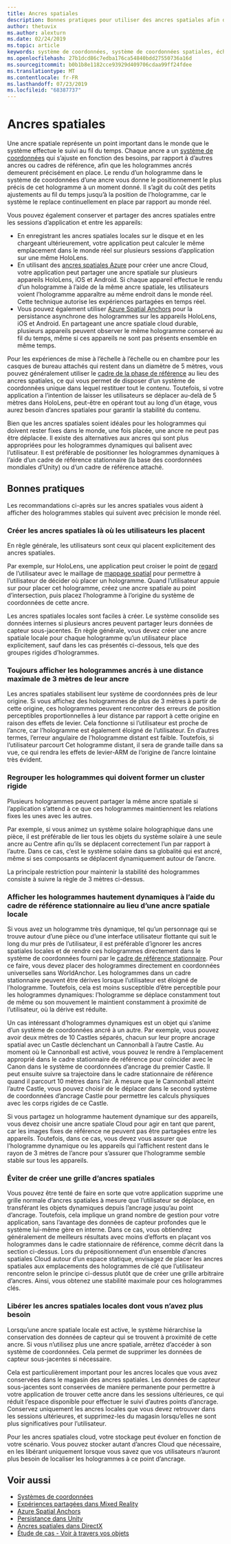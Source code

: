 ```yaml
---
title: Ancres spatiales
description: Bonnes pratiques pour utiliser des ancres spatiales afin d’afficher des hologrammes stables.
author: thetuvix
ms.author: alexturn
ms.date: 02/24/2019
ms.topic: article
keywords: système de coordonnées, système de coordonnées spatiales, échelle mondiale, monde, échelle, position, orientation, ancre, ancre spatiale, verrouillage au monde, verrouillé au monde, partage
ms.openlocfilehash: 27b1dcd86c7edba176ca54840bdd27550736a16d
ms.sourcegitcommit: b0b1b8e1182cce93929d409706cdaa99ff24fdee
ms.translationtype: MT
ms.contentlocale: fr-FR
ms.lasthandoff: 07/23/2019
ms.locfileid: "68387737"
---
```

# <a name="spatial-anchors"></a>Ancres spatiales

Une ancre spatiale représente un point important dans le monde que le système effectue le suivi au fil du temps. Chaque ancre a un [système de coordonnées](coordinate-systems.md) qui s’ajuste en fonction des besoins, par rapport à d’autres ancres ou cadres de référence, afin que les hologrammes ancrés demeurent précisément en place.  Le rendu d’un hologramme dans le système de coordonnées d’une ancre vous donne le positionnement le plus précis de cet hologramme à un moment donné. Il s’agit du coût des petits ajustements au fil du temps jusqu’à la position de l’hologramme, car le système le replace continuellement en place par rapport au monde réel.

Vous pouvez également conserver et partager des ancres spatiales entre les sessions d’application et entre les appareils:
* En enregistrant les ancres spatiales locales sur le disque et en les chargeant ultérieurement, votre application peut calculer le même emplacement dans le monde réel sur plusieurs sessions d’application sur une même HoloLens.
* En utilisant des <a href="https://docs.microsoft.com/azure/spatial-anchors/overview" target="_blank">ancres spatiales Azure</a> pour créer une ancre Cloud, votre application peut partager une ancre spatiale sur plusieurs appareils HoloLens, iOS et Android. Si chaque appareil effectue le rendu d’un hologramme à l’aide de la même ancre spatiale, les utilisateurs voient l’hologramme apparaître au même endroit dans le monde réel. Cette technique autorise les expériences partagées en temps réel.
* Vous pouvez également utiliser <a href="https://docs.microsoft.com/azure/spatial-anchors/overview" target="_blank">Azure Spatial Anchors</a> pour la persistance asynchrone des hologrammes sur les appareils HoloLens, iOS et Android. En partageant une ancre spatiale cloud durable, plusieurs appareils peuvent observer le même hologramme conservé au fil du temps, même si ces appareils ne sont pas présents ensemble en même temps.

Pour les expériences de mise à l’échelle à l’échelle ou en chambre pour les casques de bureau attachés qui restent dans un diamètre de 5 mètres, vous pouvez généralement utiliser le [cadre de la phase de référence](coordinate-systems.md#stage-frame-of-reference) au lieu des ancres spatiales, ce qui vous permet de disposer d’un système de coordonnées unique dans lequel restituer tout le contenu. Toutefois, si votre application a l’intention de laisser les utilisateurs se déplacer au-delà de 5 mètres dans HoloLens, peut-être en opérant tout au long d’un étage, vous aurez besoin d’ancres spatiales pour garantir la stabilité du contenu.

Bien que les ancres spatiales soient idéales pour les hologrammes qui doivent rester fixes dans le monde, une fois placée, une ancre ne peut pas être déplacée. Il existe des alternatives aux ancres qui sont plus appropriées pour les hologrammes dynamiques qui balisent avec l’utilisateur. Il est préférable de positionner les hologrammes dynamiques à l’aide d’un cadre de référence stationnaire (la base des coordonnées mondiales d’Unity) ou d’un cadre de référence attaché.

## <a name="best-practices"></a>Bonnes pratiques

Les recommandations ci-après sur les ancres spatiales vous aident à afficher des hologrammes stables qui suivent avec précision le monde réel.

### <a name="create-spatial-anchors-where-users-place-them"></a>Créer les ancres spatiales là où les utilisateurs les placent

En règle générale, les utilisateurs sont ceux qui placent explicitement des ancres spatiales.

Par exemple, sur HoloLens, une application peut croiser le point de [regard](gaze.md) de l’utilisateur avec le maillage de [mappage spatial](spatial-mapping.md) pour permettre à l’utilisateur de décider où placer un hologramme. Quand l’utilisateur appuie sur pour placer cet hologramme, créez une ancre spatiale au point d’intersection, puis placez l’hologramme à l’origine du système de coordonnées de cette ancre.

Les ancres spatiales locales sont faciles à créer. Le système consolide ses données internes si plusieurs ancres peuvent partager leurs données de capteur sous-jacentes. En règle générale, vous devez créer une ancre spatiale locale pour chaque hologramme qu’un utilisateur place explicitement, sauf dans les cas présentés ci-dessous, tels que des groupes rigides d’hologrammes.

### <a name="always-render-anchored-holograms-within-3-meters-of-their-anchor"></a>Toujours afficher les hologrammes ancrés à une distance maximale de 3 mètres de leur ancre

Les ancres spatiales stabilisent leur système de coordonnées près de leur origine. Si vous affichez des hologrammes de plus de 3 mètres à partir de cette origine, ces hologrammes peuvent rencontrer des erreurs de position perceptibles proportionnelles à leur distance par rapport à cette origine en raison des effets de levier. Cela fonctionne si l’utilisateur est proche de l’ancre, car l’hologramme est également éloigné de l’utilisateur. En d’autres termes, l’erreur angulaire de l’hologramme distant est faible. Toutefois, si l’utilisateur parcourt Cet hologramme distant, il sera de grande taille dans sa vue, ce qui rendra les effets de levier-ARM de l’origine de l’ancre lointaine très évident.

### <a name="group-holograms-that-should-form-a-rigid-cluster"></a>Regrouper les hologrammes qui doivent former un cluster rigide

Plusieurs hologrammes peuvent partager la même ancre spatiale si l’application s’attend à ce que ces hologrammes maintiennent les relations fixes les unes avec les autres.

Par exemple, si vous animez un système solaire holographique dans une pièce, il est préférable de lier tous les objets du système solaire à une seule ancre au Centre afin qu’ils se déplacent correctement l’un par rapport à l’autre. Dans ce cas, c’est le système solaire dans sa globalité qui est ancré, même si ses composants se déplacent dynamiquement autour de l’ancre.

La principale restriction pour maintenir la stabilité des hologrammes consiste à suivre la règle de 3 mètres ci-dessus.

### <a name="render-highly-dynamic-holograms-using-the-stationary-frame-of-reference-instead-of-a-local-spatial-anchor"></a>Afficher les hologrammes hautement dynamiques à l’aide du cadre de référence stationnaire au lieu d’une ancre spatiale locale

Si vous avez un hologramme très dynamique, tel qu’un personnage qui se trouve autour d’une pièce ou d’une interface utilisateur flottante qui suit le long du mur près de l’utilisateur, il est préférable d’ignorer les ancres spatiales locales et de rendre ces hologrammes directement dans le système de coordonnées fourni par le [ cadre de référence stationnaire](coordinate-systems.md#stationary-frame-of-reference). Pour ce faire, vous devez placer des hologrammes directement en coordonnées universelles sans WorldAnchor. Les hologrammes dans un cadre stationnaire peuvent être dérives lorsque l’utilisateur est éloigné de l’hologramme. Toutefois, cela est moins susceptible d’être perceptible pour les hologrammes dynamiques: l’hologramme se déplace constamment tout de même ou son mouvement le maintient constamment à proximité de l’utilisateur, où la dérive est réduite.

Un cas intéressant d’hologrammes dynamiques est un objet qui s’anime d’un système de coordonnées ancré à un autre. Par exemple, vous pouvez avoir deux mètres de 10 Castles séparés, chacun sur leur propre ancrage spatial avec un Castle déclenchant un Cannonball à l’autre Castle. Au moment où le Cannonball est activé, vous pouvez le rendre à l’emplacement approprié dans le cadre stationnaire de référence pour coïncider avec le Canon dans le système de coordonnées d’ancrage du premier Castle. Il peut ensuite suivre sa trajectoire dans le cadre stationnaire de référence quand il parcourt 10 mètres dans l’air. À mesure que le Cannonball atteint l’autre Castle, vous pouvez choisir de le déplacer dans le second système de coordonnées d’ancrage Castle pour permettre les calculs physiques avec les corps rigides de ce Castle.

Si vous partagez un hologramme hautement dynamique sur des appareils, vous devez choisir une ancre spatiale Cloud pour agir en tant que parent, car les images fixes de référence ne peuvent pas être partagées entre les appareils.  Toutefois, dans ce cas, vous devez vous assurer que l’hologramme dynamique ou les appareils qui l’affichent restent dans le rayon de 3 mètres de l’ancre pour s’assurer que l’hologramme semble stable sur tous les appareils.

### <a name="avoid-creating-a-grid-of-spatial-anchors"></a>Éviter de créer une grille d’ancres spatiales

Vous pouvez être tenté de faire en sorte que votre application supprime une grille normale d’ancres spatiales à mesure que l’utilisateur se déplace, en transférant les objets dynamiques depuis l’ancrage jusqu’au point d’ancrage. Toutefois, cela implique un grand nombre de gestion pour votre application, sans l’avantage des données de capteur profondes que le système lui-même gère en interne. Dans ce cas, vous obtiendrez généralement de meilleurs résultats avec moins d’efforts en plaçant vos hologrammes dans le cadre stationnaire de référence, comme décrit dans la section ci-dessus.
Lors du prépositionnement d’un ensemble d’ancres spatiales Cloud autour d’un espace statique, envisagez de placer les ancres spatiales aux emplacements des hologrammes de clé que l’utilisateur rencontre selon le principe ci-dessus plutôt que de créer une grille arbitraire d’ancres. Ainsi, vous obtenez une stabilité maximale pour ces hologrammes clés.

### <a name="release-local-spatial-anchors-you-no-longer-need"></a>Libérer les ancres spatiales locales dont vous n’avez plus besoin

Lorsqu’une ancre spatiale locale est active, le système hiérarchise la conservation des données de capteur qui se trouvent à proximité de cette ancre. Si vous n’utilisez plus une ancre spatiale, arrêtez d’accéder à son système de coordonnées. Cela permet de supprimer les données de capteur sous-jacentes si nécessaire.

Cela est particulièrement important pour les ancres locales que vous avez conservées dans le magasin des ancres spatiales. Les données de capteur sous-jacentes sont conservées de manière permanente pour permettre à votre application de trouver cette ancre dans les sessions ultérieures, ce qui réduit l’espace disponible pour effectuer le suivi d’autres points d’ancrage. Conservez uniquement les ancres locales que vous devez retrouver dans les sessions ultérieures, et supprimez-les du magasin lorsqu’elles ne sont plus significatives pour l’utilisateur.

Pour les ancres spatiales cloud, votre stockage peut évoluer en fonction de votre scénario. Vous pouvez stocker autant d’ancres Cloud que nécessaire, en les libérant uniquement lorsque vous savez que vos utilisateurs n’auront plus besoin de localiser les hologrammes à ce point d’ancrage.

## <a name="see-also"></a>Voir aussi
* [Systèmes de coordonnées](coordinate-systems.md)
* [Expériences partagées dans Mixed Reality](shared-experiences-in-mixed-reality.md)
* <a href="https://docs.microsoft.com/azure/spatial-anchors" target="_blank">Azure Spatial Anchors</a>
* [Persistance dans Unity](persistence-in-unity.md)
* [Ancres spatiales dans DirectX](coordinate-systems-in-directx.md#place-holograms-in-the-world-using-spatial-anchors)
* [Étude de cas - Voir à travers vos objets](case-study-looking-through-holes-in-your-reality.md)
